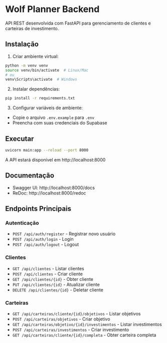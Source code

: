 # Wolf Planner Backend

API REST desenvolvida com FastAPI para gerenciamento de clientes e carteiras de investimento.

## Instalação

1. Criar ambiente virtual:
```bash
python -m venv venv
source venv/bin/activate  # Linux/Mac
# ou
venv\Scripts\activate  # Windows
```

2. Instalar dependências:
```bash
pip install -r requirements.txt
```

3. Configurar variáveis de ambiente:
- Copie o arquivo `.env.example` para `.env`
- Preencha com suas credenciais do Supabase

## Executar

```bash
uvicorn main:app --reload --port 8000
```

A API estará disponível em http://localhost:8000

## Documentação

- Swagger UI: http://localhost:8000/docs
- ReDoc: http://localhost:8000/redoc

## Endpoints Principais

### Autenticação
- `POST /api/auth/register` - Registrar novo usuário
- `POST /api/auth/login` - Login
- `POST /api/auth/logout` - Logout

### Clientes
- `GET /api/clientes` - Listar clientes
- `POST /api/clientes` - Criar cliente
- `GET /api/clientes/{id}` - Obter cliente
- `PUT /api/clientes/{id}` - Atualizar cliente
- `DELETE /api/clientes/{id}` - Deletar cliente

### Carteiras
- `GET /api/carteiras/cliente/{id}/objetivos` - Listar objetivos
- `POST /api/carteiras/objetivos` - Criar objetivo
- `GET /api/carteiras/objetivo/{id}/investimentos` - Listar investimentos
- `POST /api/carteiras/investimentos` - Criar investimento
- `GET /api/carteiras/cliente/{id}/completa` - Obter carteira completa